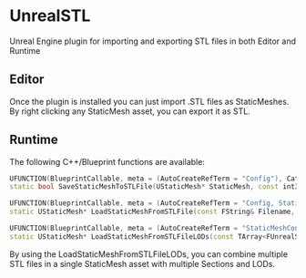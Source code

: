 # UnrealSTL
Unreal Engine plugin for importing and exporting STL files in both Editor and Runtime

## Editor

Once the plugin is installed you can just import .STL files as StaticMeshes. By right clicking any StaticMesh asset, you can export it as STL.

## Runtime

The following C++/Blueprint functions are available:

```cpp
UFUNCTION(BlueprintCallable, meta = (AutoCreateRefTerm = "Config"), Category = "UnrealSTL")
static bool SaveStaticMeshToSTLFile(UStaticMesh* StaticMesh, const int32 LOD, const FString& Filename, const FUnrealSTLConfig& Config);

UFUNCTION(BlueprintCallable, meta = (AutoCreateRefTerm = "Config, StaticMeshConfig"), Category="UnrealSTL")
static UStaticMesh* LoadStaticMeshFromSTLFile(const FString& Filename, const FUnrealSTLConfig& Config, const FUnrealSTLStaticMeshConfig& StaticMeshConfig);

UFUNCTION(BlueprintCallable, meta = (AutoCreateRefTerm = "StaticMeshConfig"), Category = "UnrealSTL")
static UStaticMesh* LoadStaticMeshFromSTLFileLODs(const TArray<FUnrealSTLFileLOD>& FileLODs, const FUnrealSTLStaticMeshConfig& StaticMeshConfig);
````

By using the LoadStaticMeshFromSTLFileLODs, you can combine multiple STL files in a single StaticMesh asset with multiple Sections and LODs.
